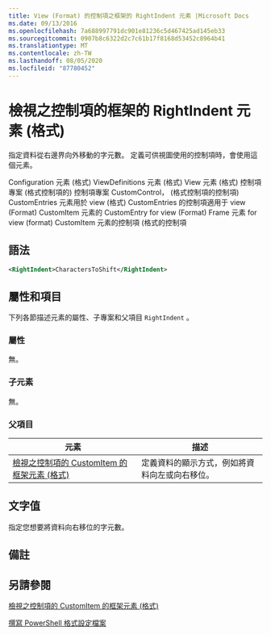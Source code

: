 ```yaml
---
title: View (Format) 的控制項之框架的 RightIndent 元素 |Microsoft Docs
ms.date: 09/13/2016
ms.openlocfilehash: 7a688997791dc901e81236c5d467425ad145eb33
ms.sourcegitcommit: 0907b8c6322d2c7c61b17f8168d53452c8964b41
ms.translationtype: MT
ms.contentlocale: zh-TW
ms.lasthandoff: 08/05/2020
ms.locfileid: "87780452"
---
```

# <a name="rightindent-element-for-frame-for-controls-for-view-format"></a>檢視之控制項的框架的 RightIndent 元素 (格式)

指定資料從右邊界向外移動的字元數。 定義可供視圖使用的控制項時，會使用這個元素。

Configuration 元素 (格式) ViewDefinitions 元素 (格式) View 元素 (格式) 控制項專案 (格式控制項的) 控制項專案 CustomControl， (格式控制項的控制項) CustomEntries 元素用於 view (格式) CustomEntries 的控制項適用于 view (Format) CustomItem 元素的 CustomEntry for view (Format) Frame 元素 for view (format) CustomItem 元素的控制項 (格式的控制項

## <a name="syntax"></a>語法

```xml
<RightIndent>CharactersToShift</RightIndent>
```

## <a name="attributes-and-elements"></a>屬性和項目

下列各節描述元素的屬性、子專案和父項目 `RightIndent` 。

### <a name="attributes"></a>屬性

無。

### <a name="child-elements"></a>子元素

無。

### <a name="parent-elements"></a>父項目

|元素|描述|
|-------------|-----------------|
|[檢視之控制項的 CustomItem 的框架元素 (格式)](./frame-element-for-customitem-for-controls-for-view-format.md)|定義資料的顯示方式，例如將資料向左或向右移位。|

## <a name="text-value"></a>文字值

指定您想要將資料向右移位的字元數。

## <a name="remarks"></a>備註

## <a name="see-also"></a>另請參閱

[檢視之控制項的 CustomItem 的框架元素 (格式)](./frame-element-for-customitem-for-controls-for-view-format.md)

[撰寫 PowerShell 格式設定檔案](./writing-a-powershell-formatting-file.md)
